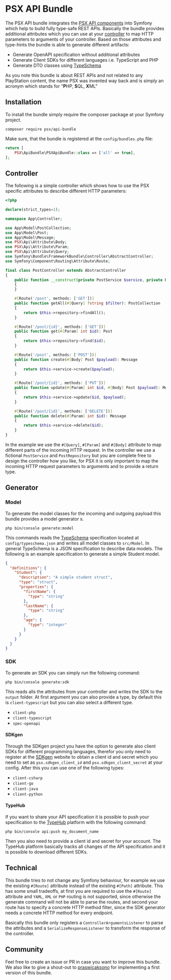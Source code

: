
# PSX API Bundle

The PSX API bundle integrates the [PSX API components](https://phpsx.org/) into Symfony which help
to build fully type-safe REST APIs. Basically the bundle provides additional attributes which you
can use at your [controller](#controller) to map HTTP parameters to arguments of your controller.
Based on those attributes and type-hints the bundle is able to generate different artifacts:

* Generate OpenAPI specification without additional attributes
* Generate Client SDKs for different languages i.e. TypeScript and PHP
* Generate DTO classes using [TypeSchema](https://typeschema.org/)

As you note this bundle is about REST APIs and not related to any PlayStation content, the name PSX
was invented way back and is simply an acronym which stands for "**P**HP, **S**QL, **X**ML"

## Installation

To install the bundle simply require the composer package at your Symfony project.

```
composer require psx/api-bundle
```

Make sure, that the bundle is registered at the `config/bundles.php` file:

```php
return [
    PSX\ApiBundle\PSXApiBundle::class => ['all' => true],
];
```

## Controller

The following is a simple controller which shows how to use the PSX specific attributes to describe
different HTTP parameters:

```php
<?php

declare(strict_types=1);

namespace App\Controller;

use App\Model\PostCollection;
use App\Model\Post;
use App\Model\Message;
use PSX\Api\Attribute\Body;
use PSX\Api\Attribute\Param;
use PSX\Api\Attribute\Query;
use Symfony\Bundle\FrameworkBundle\Controller\AbstractController;
use Symfony\Component\Routing\Attribute\Route;

final class PostController extends AbstractController
{
    public function __construct(private PostService $service, private PostRepository $repository)
    {
    }

    #[Route('/post', methods: ['GET'])]
    public function getAll(#[Query] ?string $filter): PostCollection
    {
        return $this->repository->findAll();
    }

    #[Route('/post/{id}', methods: ['GET'])]
    public function get(#[Param] int $id): Post
    {
        return $this->repository->find($id);
    }

    #[Route('/post', methods: ['POST'])]
    public function create(#[Body] Post $payload): Message
    {
        return $this->service->create($payload);
    }

    #[Route('/post/{id}', methods: ['PUT'])]
    public function update(#[Param] int $id, #[Body] Post $payload): Message
    {
        return $this->service->update($id, $payload);
    }

    #[Route('/post/{id}', methods: ['DELETE'])]
    public function delete(#[Param] int $id): Message
    {
        return $this->service->delete($id);
    }
}
```

In the example we use the `#[Query]`, `#[Param]` and `#[Body]` attribute to map different parts of
the incoming HTTP request. In the controller we use a fictional `PostService` and `PostRepository`
but you are complete free to design the controller how you like, for PSX it is only important to map
the incoming HTTP request parameters to arguments and to provide a return type.

## Generator

### Model

To generate the model classes for the incoming and outgoing payload this bundle provides
a model generator s.

```
php bin/console generate:model
```

This commands reads the [TypeSchema](https://typeschema.org/) specification located at `config/typeschema.json`
and writes all model classes to `src/Model`. In general TypeSchema is a JSON specification to describe data models.
The following is an example specification to generate a simple Student model.

```json
{
  "definitions": {
    "Student": {
      "description": "A simple student struct",
      "type": "struct",
      "properties": {
        "firstName": {
          "type": "string"
        },
        "lastName": {
          "type": "string"
        },
        "age": {
          "type": "integer"
        }
      }
    }
  }
}
```

### SDK

To generate an SDK you can simply run the following command:

```
php bin/console generate:sdk
```

This reads alls the attributes from your controller and writes the SDK to the `output` folder.
At first argument you can also provide a type, by default this is `client-typescript` but you can also
select a different type.

* `client-php`
* `client-typescript`
* `spec-openapi`

#### SDKgen

Through the SDKgen project you have the option to generate also client SDKs for
different programming languages, therefor you only need to register at the [SDKgen](https://sdkgen.app/)
website to obtain a client id and secret which you need to set as `psx.sdkgen_client_id` and `psx.sdkgen_client_secret`
at your config. After this you can use one of the following types:

* `client-csharp`
* `client-go`
* `client-java`
* `client-python`

#### TypeHub

If you want to share your API specification it is possible to push your specification to the [TypeHub](https://typehub.cloud/)
platform with the following command:

```
php bin/console api:push my_document_name
```

Then you also need to provide a client id and secret for your account. The TypeHub platform basically tracks all changes of
the API specification and it is possible to download different SDKs. 

## Technical

This bundle tries to not change any Symfony behaviour, for example we use the existing `#[Route]` attribute instead
of the existing `#[Path]` attribute. This has some small tradeoffs, at first you are required to use the
`#[Route]` attribute and `YAML`, `XML` or `PHP` routing is not supported, since otherwise the generate command will not
be able to parse the routes, and second your route has to specify a concrete HTTP method filter, since the SDK generator
needs a concrete HTTP method for every endpoint.

Basically this bundle only registers a `ControllerArgumentsListener` to parse the attributes and a
`SerializeResponseListener` to transform the response of the controller.

## Community

Feel free to create an issue or PR in case you want to improve this bundle. We also like to give a
shout-out to [praswicaksono](https://github.com/praswicaksono/typeapi-bundle) for implementing a
first version of this bundle.
